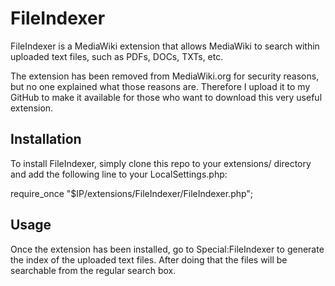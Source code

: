 FileIndexer
===========

FileIndexer is a MediaWiki extension that allows MediaWiki to search within uploaded text files, such as PDFs, DOCs, TXTs, etc.

The extension has been removed from MediaWiki.org for security reasons, but no one explained what those reasons are. Therefore I upload it to my GitHub to make it available for those who want to download this very useful extension.

Installation
------------
To install FileIndexer, simply clone this repo to your extensions/ directory and add the following line to your LocalSettings.php:

require_once "$IP/extensions/FileIndexer/FileIndexer.php";

Usage
-----
Once the extension has been installed, go to Special:FileIndexer to generate the index of the uploaded text files. After doing that the files will be searchable from the regular search box.